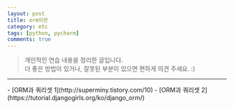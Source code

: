 ```yaml
---
layout: post
title: orm이란
category: etc
tags: [python, pycharm]
comments: true
---
```


> 개인적인 연습 내용을 정리한 글입니다.      
> 더 좋은 방법이 있거나, 잘못된 부분이 있으면 편하게 의견 주세요. :)

<hr>
- [ORM과 쿼리셋 1](http://superminy.tistory.com/10)
- [ORM과 쿼리셋 2](https://tutorial.djangogirls.org/ko/django_orm/)
